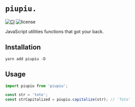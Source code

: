 # `piupiu.`

[![CI](https://github.com/thomasbrodusch/piupiu/actions/workflows/ci.yaml/badge.svg?branch=develop)](https://github.com/thomasbrodusch/hive/actions/workflows/ci.yaml)
![license](https://img.shields.io/github/license/thomasbrodusch/piupiu?color=%2365C764)

JavaScript utilities functions that got your back.

## Installation
`yarn add piupiu -D`

## Usage

```typescript
import piupiu from 'piupiu';

const str = 'toto';
const strCapitalized = piupiu.capitalize(str); // 'Toto'
```
